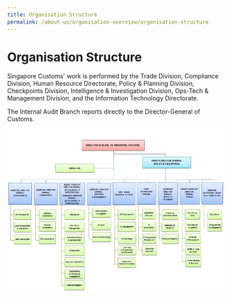 ```yaml
---
title: Organisation Structure 
permalink: /about-us/organisation-overview/organisation-structure
---
```


# Organisation Structure

Singapore Customs' work is performed by the Trade Division, Compliance Division, Human Resource Directorate, Policy & Planning Division, Checkpoints Division, Intelligence & Investigation Division, Ops-Tech & Management Division, and the Information Technology Directorate.

The Internal Audit Branch reports directly to the Director-General of Customs.

![Organisation Structure](/images/about-us/OrgChart_15Nov.jpg) 

